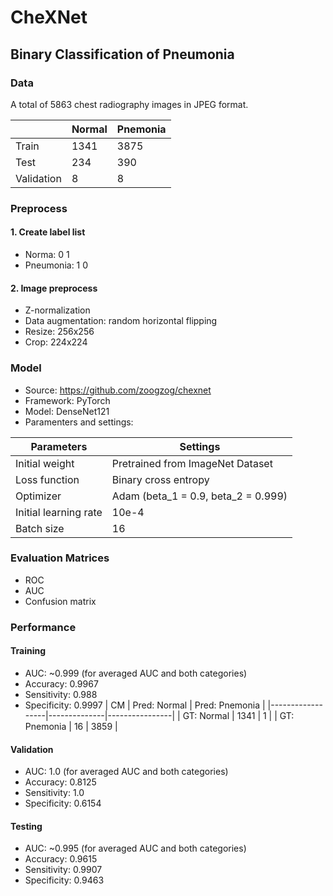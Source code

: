 # CheXNet
## Binary Classification of Pneumonia


### Data
A total of 5863 chest radiography images in JPEG format.

|              | Normal | Pnemonia |
|--------------|--------|----------|
|     Train    |  1341  |   3875   |
|     Test     |  234   |    390   |
|  Validation  |  8     |    8     |


### Preprocess
#### 1. Create label list
- Norma: 0 1
- Pneumonia: 1 0

#### 2. Image preprocess
- Z-normalization
- Data augmentation: random horizontal flipping
- Resize: 256x256
- Crop: 224x224


### Model
- Source: https://github.com/zoogzog/chexnet
- Framework: PyTorch
- Model: DenseNet121
- Paramenters and settings:

|       Parameters          |              Settings                   |
|---------------------------|-----------------------------------------|
|     Initial weight        |  Pretrained from ImageNet Dataset       |
|      Loss function        |   Binary cross entropy                  |
|        Optimizer          |  Adam (beta_1 = 0.9, beta_2 = 0.999)    |
|  Initial learning rate    |  10e-4                                  |
|     Batch size            |  16                                     |


### Evaluation Matrices
- ROC
- AUC
- Confusion matrix


### Performance
#### Training 
- AUC: ~0.999 (for averaged AUC and both categories)
- Accuracy: 0.9967
- Sensitivity: 0.988
- Specificity: 0.9997
|          CM      | Pred: Normal | Pred: Pnemonia |
|------------------|--------------|----------------|
|    GT: Normal    |      1341    |      1         |
|    GT: Pnemonia  |      16      |    3859        |


#### Validation 
- AUC: 1.0 (for averaged AUC and both categories)
- Accuracy: 0.8125
- Sensitivity: 1.0
- Specificity: 0.6154


#### Testing 
- AUC: ~0.995 (for averaged AUC and both categories)
- Accuracy: 0.9615
- Sensitivity: 0.9907
- Specificity: 0.9463
